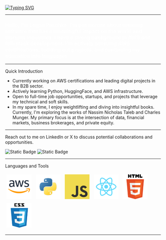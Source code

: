 <a href="https://git.io/typing-svg"><img src="https://readme-typing-svg.demolab.com?font=Ubuntu&weight=600&size=30&duration=2500&pause=800&multiline=true&random=false&width=435&height=80&lines=Think%2C+Build%2C+Sell%2C+Win.;Let's+talk." alt="Typing SVG"/></a>

---

<h3 style="color: white;">Hello, I'm Logan Paschke. I'm passionate about creating software that has a meaningful impact on the world and disrupts industries. I have a strong background in AWS and full-stack development. I'm actively pursuing AWS certifications, building out projects, and continuing my education into languages.</h3>

---

Quick Introduction 

* Currently working on AWS certifications and leading digital projects in the B2B sector.
* Actively learning Python, HuggingFace, and AWS infrastructure.
* Open to full-time job opportunities, startups, and projects that leverage my technical and soft skills.
* In my spare time, I enjoy weightlifting and diving into insightful books. Currently, I'm exploring the works of Nassim Nicholas Taleb and Charles Munger. My primary focus is at the intersection of data, financial markets, business brokerages, and private equity.

---

Reach out to me on LinkedIn or X to discuss potential collaborations and opportunities.

![Static Badge](https://img.shields.io/badge/linkedin-%230A66C2?style=for-the-badge&logo=LinkedIn&logoColor=white&link=https%3A%2F%2Fwww.linkedin.com%2Fin%2Floganpaschke%2F)
![Static Badge](https://img.shields.io/badge/x-%23000000?style=for-the-badge&logo=x&logoColor=white&link=https%3A%2F%2Ftwitter.com%2Floganpaschke)

---

Languages and Tools

<div align="left">
  <img alt="AWS" width="80px" src="https://raw.githubusercontent.com/github/explore/fbceb94436312b6dacde68d122a5b9c7d11f9524/topics/aws/aws.png" style="padding: 5px;">
  <img alt="AWS" width="80px" src="https://raw.githubusercontent.com/github/explore/80688e429a7d4ef2fca1e82350fe8e3517d3494d/topics/python/python.png" style="padding: 5px;">
  <img alt="AWS" width="80px" src="https://raw.githubusercontent.com/github/explore/80688e429a7d4ef2fca1e82350fe8e3517d3494d/topics/javascript/javascript.png" style="padding: 5px;">
  <img alt="AWS" width="80px" src="https://raw.githubusercontent.com/github/explore/80688e429a7d4ef2fca1e82350fe8e3517d3494d/topics/react/react.png" style="padding: 5px;">
  <img alt="AWS" width="80px" src="https://raw.githubusercontent.com/github/explore/80688e429a7d4ef2fca1e82350fe8e3517d3494d/topics/html/html.png" style="padding: 5px;">
  <img alt="AWS" width="80px" src="https://raw.githubusercontent.com/github/explore/80688e429a7d4ef2fca1e82350fe8e3517d3494d/topics/css/css.png" style="padding: 5px;">
</div>

---


<!--
[![HussarTech's GitHub stats](https://github-readme-stats.vercel.app/api?username=HussarTech)](https://github.com/HussarTech/github-readme-stats)
-->
